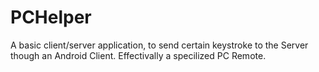 # PCHelper
A basic client/server application, to send certain keystroke to the Server though an Android Client. Effectivally a specilized PC Remote.
